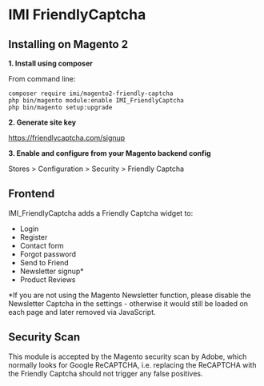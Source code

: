 # IMI FriendlyCaptcha

## Installing on Magento 2

**1. Install using composer**

From command line: 

```
composer require imi/magento2-friendly-captcha
php bin/magento module:enable IMI_FriendlyCaptcha
php bin/magento setup:upgrade
```

**2. Generate site key**

https://friendlycaptcha.com/signup

**3. Enable and configure from your Magento backend config**

Stores > Configuration > Security > Friendly Captcha

## Frontend

IMI_FriendlyCaptcha adds a Friendly Captcha widget to:

- Login
- Register
- Contact form
- Forgot password
- Send to Friend
- Newsletter signup*
- Product Reviews

*If you are not using the Magento Newsletter function, please disable the Newsletter Captcha in the settings - otherwise it would still be loaded on each page and later removed via JavaScript.

## Security Scan

This module is accepted by the Magento security scan by Adobe, which normally looks for Google ReCAPTCHA, i.e. replacing the ReCAPTCHA with the Friendly Captcha should not trigger any false positives.
